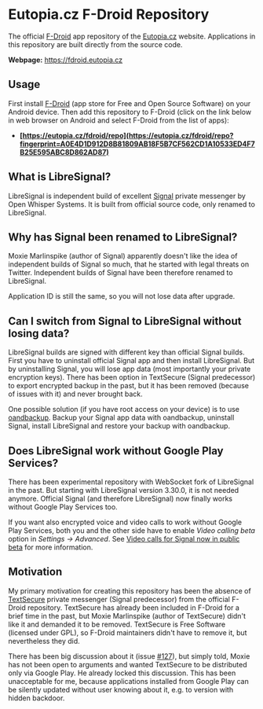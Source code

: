 Eutopia.cz F-Droid Repository
=============================

The official [F-Droid](https://f-droid.org) app repository of the [Eutopia.cz](https://eutopia.cz)
website. Applications in this repository are built directly from the source code.

**Webpage:** https://fdroid.eutopia.cz

Usage
-----

First install [F-Droid](https://f-droid.org) (app store for Free and Open Source Software)
on your Android device. Then add this repository to F-Droid (click on the link below in web browser
on Android and select F-Droid from the list of apps):

- **[https://eutopia.cz/fdroid/repo](https://eutopia.cz/fdroid/repo?fingerprint=A0E4D1D912D8B81809AB18F5B7CF562CD1A10533ED4F7B25E595ABC8D862AD87)**

What is LibreSignal?
--------------------

LibreSignal is independent build of excellent [Signal](https://whispersystems.org) private messenger
by Open Whisper Systems. It is built from official source code, only renamed to LibreSignal.

Why has Signal been renamed to LibreSignal?
--------------------------------------------

Moxie Marlinspike (author of Signal) apparently doesn't like the idea of independent builds of Signal so much,
that he started with legal threats on Twitter. Independent builds of Signal have been therefore renamed to LibreSignal.

Application ID is still the same, so you will not lose data after upgrade.

Can I switch from Signal to LibreSignal without losing data?
------------------------------------------------------------

LibreSignal builds are signed with different key than official Signal builds. First you have to uninstall
official Signal app and then install LibreSignal. But by uninstalling Signal, you will lose app data
(most importantly your private encryption keys). There has been option in TextSecure (Signal predecessor)
to export encrypted backup in the past, but it has been removed (because of issues with it) and never brought back.

One possible solution (if you have root access on your device) is to use [oandbackup](https://f-droid.org/repository/browse/?fdfilter=oandbackup&fdid=dk.jens.backup).
Backup your Signal app data with oandbackup, uninstall Signal, install LibreSignal and restore your backup with oandbackup.

Does LibreSignal work without Google Play Services?
---------------------------------------------------

There has been experimental repository with WebSocket fork of LibreSignal in the past. But starting
with LibreSignal version 3.30.0, it is not needed anymore. Official Signal (and therefore LibreSignal) now
finally works without Google Play Services too.

If you want also encrypted voice and video calls to work without Google Play Services, both you and the other side
have to enable *Video calling beta* option in *Settings -> Advanced*.
See [Video calls for Signal now in public beta](https://whispersystems.org/blog/signal-video-calls-beta) for more information.

Motivation
----------

My primary motivation for creating this repository has been the absence of
[TextSecure](https://play.google.com/store/apps/details?id=org.thoughtcrime.securesms)
private messenger (Signal predecessor) from the official F-Droid repository. TextSecure has already been included in F-Droid for
a brief time in the past, but Moxie Marlinspike (author of TextSecure) didn't like it and demanded it to be
removed. TextSecure is Free Software (licensed under GPL), so F-Droid maintainers didn't have to remove it,
but nevertheless they did.

There has been big discussion about it
(issue [#127](https://github.com/WhisperSystems/TextSecure/issues/127)), but simply told, Moxie
has not been open to arguments and wanted TextSecure to be distributed only via Google Play. He already locked this
discussion. This has been unacceptable for me, because applications installed from Google Play can be silently
updated without user knowing about it, e.g. to version with hidden backdoor.
